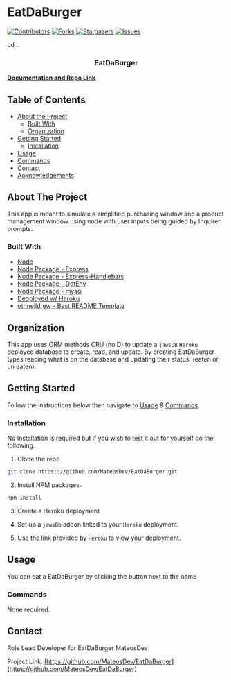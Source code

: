 # EatDaBurger

[![Contributors][contributors-shield]][contributors-url]
[![Forks][forks-shield]][forks-url]
[![Stargazers][stars-shield]][stars-url]
[![Issues][issues-shield]][issues-url]

<!-- PROJECT LOGO -->cd ..
<br />
<p align="center">
  <h3 align="center">EatDaBurger</h3>
    <a href="https://github.com/MateosDev/EatDaBurger"><strong>Documentation and Repo Link</strong></a>
    <br />
    
  </p>
</p>

<!-- TABLE OF CONTENTS -->

## Table of Contents

- [About the Project](#about-the-project)
  - [Built With](#built-with)
  - [Organization](#Organization)
- [Getting Started](#getting-started)
  - [Installation](#installation)
- [Usage](#usage)
- [Commands](#commands)
- [Contact](#contact)
- [Acknowledgements](#acknowledgements)

<!-- ABOUT THE PROJECT -->

## About The Project

This app is meant to simulate a simplified purchasing window and a product management window using node with user inputs being guided by Inquirer prompts.

### Built With

- [Node](https://nodejs.org/en/)
- [Node Package - Express](https://www.npmjs.com/package/express)
- [Node Package - Express-Handlebars](https://www.npmjs.com/package/express-handlebars)
- [Node Package - DotEnv](https://www.npmjs.com/package/dotenv)
- [Node Package - mysql](https://www.npmjs.com/package/mysql)
- [Deoployed w/ Heroku](https://dry-journey-76838.herokuapp.com)
- [othneildrew - Best README Template](https://github.com/othneildrew/Best-README-Template)

<!-- Organization -->

## Organization

This app uses ORM methods CRU (no D) to update a `jawsDB` `Heroku` deployed database to create, read, and update. By creating EatDaBurger types reading what is on the database and updating their status' (eaten or un eaten).

<!-- GETTING STARTED -->

## Getting Started

Follow the instructions below then navigate to [Usage](#usage) & [Commands](#commands).

### Installation

No Installation is required but if you wish to test it out for yourself do the following.

1. Clone the repo

```sh
git clone https:://github.com/MateosDev/EatDaBurger.git
```

2. Install NPM packages.

```sh
npm install
```

3. Create a Heroku deployment

4. Set up a `jawsDb` addon linked to your `Heroku` deployment.

5. Use the link provided by `Heroku` to view your deployment.

<!-- USAGE EXAMPLES -->

## Usage

You can eat a EatDaBurger by clicking the button next to the name

### Commands

None required.

<!-- CONTACT -->

## Contact

Role Lead Developer for EatDaBurger MateosDev

Project Link: [https://github.com/MateosDev/EatDaBurger](https://github.com/MateosDev/EatDaBurger)

<!-- MARKDOWN LINKS & IMAGES -->
<!-- https://www.markdownguide.org/basic-syntax/#reference-style-links -->

[contributors-shield]: https://img.shields.io/github/contributors/MateosDev/EatDaBurger.svg?style=flat-square
[contributors-url]: https://github.com/MateosDev/EatDaBurger/graphs/contributors
[forks-shield]: https://img.shields.io/github/forks/MateosDev/EatDaBurger.svg?style=flat-square
[forks-url]: https://github.com/MateosDev/EatDaBurger/network/members
[stars-shield]: https://img.shields.io/github/stars/MateosDev/EatDaBurger.svg?style=flat-square
[stars-url]: https://github.com/MateosDev/EatDaBurger/stargazers
[issues-shield]: https://img.shields.io/github/issues/MateosDev/EatDaBurger.svg?style=flat-square
[issues-url]: https://github.com/MateosDev/EatDaBurger/issues